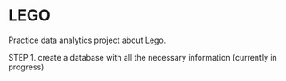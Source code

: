 # LEGO
Practice data analytics project about Lego.

STEP 1. create a database with all the necessary information (currently in progress)
